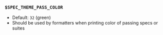 ### `$SPEC_THEME_PASS_COLOR`

- Default: `32` (green)
- Should be used by formatters when printing color of passing specs or suites


